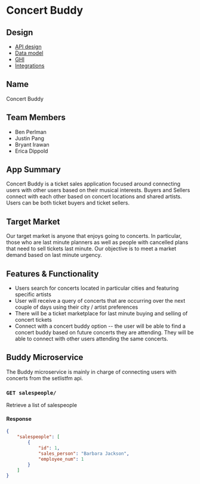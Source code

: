 # Concert Buddy

## Design
* [API design](docs/apis.md)
* [Data model](docs/data-model.md)
* [GHI](docs/ghi.md)
* [Integrations](docs/integrations.md)

## Name
Concert Buddy

## Team Members
* Ben Perlman
* Justin Pang
* Bryant Irawan
* Erica Dippold

## App Summary
Concert Buddy is a ticket sales application focused around connecting users with other users based on their musical interests.
Buyers and Sellers connect with each other based on concert locations and shared artists. Users can be both ticket buyers and
ticket sellers.

## Target Market
Our target market is anyone that enjoys going to concerts. In particular, those who are last minute planners as well as people with cancelled plans that need to sell tickets last minute. Our objective is to meet a market demand based on last minute urgency.

## Features & Functionality
* Users search for concerts located in particular cities and featuring specific artists
* User will receive a query of concerts that are occurring over the next couple of days using their city / artist preferences
* There will be a ticket marketplace for last minute buying and selling of concert tickets
* Connect with a concert buddy option -- the user will be able to find a concert buddy based on future concerts they are attending. They will be
able to connect with other users attending the same concerts.

## Buddy Microservice
The Buddy microservice is mainly in charge of connecting users with concerts from the setlistfm api.

### `GET salespeople/`
Retrieve a list of salespeople

#### Response
```json
{
	"salespeople": [
		{
			"id": 1,
			"sales_person": "Barbara Jackson",
			"employee_num": 1
		}
	]
}
```

